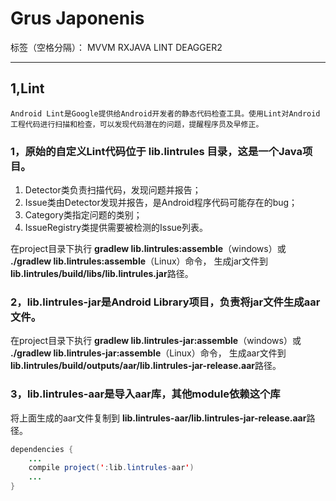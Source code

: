 # Grus Japonenis

标签（空格分隔）： MVVM RXJAVA LINT DEAGGER2

---

## 1,Lint
    Android Lint是Google提供给Android开发者的静态代码检查工具。使用Lint对Android工程代码进行扫描和检查，可以发现代码潜在的问题，提醒程序员及早修正。

### 1，原始的自定义Lint代码位于 **lib.lintrules** 目录，这是一个Java项目。

 1. Detector类负责扫描代码，发现问题并报告；
 2. Issue类由Detector发现并报告，是Android程序代码可能存在的bug；
 3. Category类指定问题的类别；
 4. IssueRegistry类提供需要被检测的Issue列表。

在project目录下执行 **gradlew lib.lintrules:assemble**（windows）或 **./gradlew lib.lintrules:assemble**（Linux）命令， 生成jar文件到 **lib.lintrules/build/libs/lib.lintrules.jar**路径。


### 2，**lib.lintrules-jar**是Android Library项目，负责将jar文件生成aar文件。

在project目录下执行 **gradlew lib.lintrules-jar:assemble**（windows）或 **./gradlew lib.lintrules-jar:assemble**（Linux）命令， 生成aar文件到 **lib.lintrules/build/outputs/aar/lib.lintrules-jar-release.aar**路径。

### 3，**lib.lintrules-aar**是导入aar库，其他module依赖这个库

将上面生成的aar文件复制到 **lib.lintrules-aar/lib.lintrules-jar-release.aar**路径。

```JAVA
dependencies {
    ...
    compile project(':lib.lintrules-aar')
    ...
}
```



